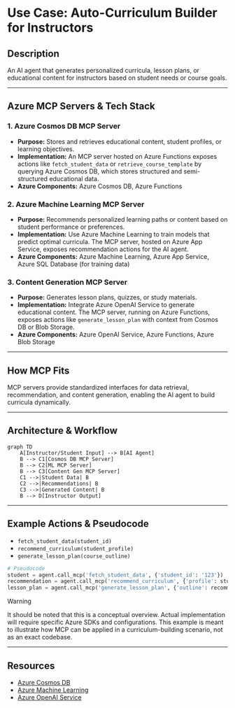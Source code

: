 # Use Case: Auto-Curriculum Builder for Instructors

## Description
An AI agent that generates personalized curricula, lesson plans, or educational content for instructors based on student needs or course goals.

---

## Azure MCP Servers & Tech Stack

### 1. Azure Cosmos DB MCP Server
- **Purpose:** Stores and retrieves educational content, student profiles, or learning objectives.
- **Implementation:** An MCP server hosted on Azure Functions exposes actions like `fetch_student_data` or `retrieve_course_template` by querying Azure Cosmos DB, which stores structured and semi-structured educational data.
- **Azure Components:** Azure Cosmos DB, Azure Functions

### 2. Azure Machine Learning MCP Server
- **Purpose:** Recommends personalized learning paths or content based on student performance or preferences.
- **Implementation:** Use Azure Machine Learning to train models that predict optimal curricula. The MCP server, hosted on Azure App Service, exposes recommendation actions for the AI agent.
- **Azure Components:** Azure Machine Learning, Azure App Service, Azure SQL Database (for training data)

### 3. Content Generation MCP Server
- **Purpose:** Generates lesson plans, quizzes, or study materials.
- **Implementation:** Integrate Azure OpenAI Service to generate educational content. The MCP server, running on Azure Functions, exposes actions like `generate_lesson_plan` with context from Cosmos DB or Blob Storage.
- **Azure Components:** Azure OpenAI Service, Azure Functions, Azure Blob Storage

---

## How MCP Fits
MCP servers provide standardized interfaces for data retrieval, recommendation, and content generation, enabling the AI agent to build curricula dynamically.

---

## Architecture & Workflow
```mermaid
graph TD
    A[Instructor/Student Input] --> B[AI Agent]
    B --> C1[Cosmos DB MCP Server]
    B --> C2[ML MCP Server]
    B --> C3[Content Gen MCP Server]
    C1 -->|Student Data| B
    C2 -->|Recommendations| B
    C3 -->|Generated Content| B
    B --> D[Instructor Output]
```

---

## Example Actions & Pseudocode
- `fetch_student_data(student_id)`
- `recommend_curriculum(student_profile)`
- `generate_lesson_plan(course_outline)`


```python
# Pseudocode
student = agent.call_mcp('fetch_student_data', {'student_id': '123'})
recommendation = agent.call_mcp('recommend_curriculum', {'profile': student})
lesson_plan = agent.call_mcp('generate_lesson_plan', {'outline': recommendation})
```

> [!WARNING]
> It should be noted that this is a conceptual overview. Actual implementation will require specific Azure SDKs and configurations. This example is meant to illustrate how MCP can be applied in a curriculum-building scenario, not as an exact codebase.

---

## Resources
- [Azure Cosmos DB](https://azure.microsoft.com/en-us/products/cosmos-db/?WT.mc_id=%3Fwt.mc_id%3DMVP_452430)
- [Azure Machine Learning](https://azure.microsoft.com/en-us/products/machine-learning/?WT.mc_id=%3Fwt.mc_id%3DMVP_452430)
- [Azure OpenAI Service](https://azure.microsoft.com/en-us/products/ai-services/openai-service/?WT.mc_id=%3Fwt.mc_id%3DMVP_452430)
